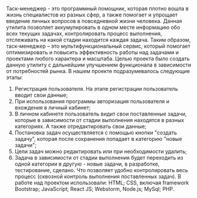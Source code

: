 Таск-менеджер - это программный помощник, которая плотно вошла в жизнь специалистов из разных сфер, а также помогает и упрощает введение личных вопросов в повседневной жизни человека. Данная утилита  позволяет аккумулировать в одном месте информацию обо всех текущих задачах, контролировать процесс выполнения, отслеживать на какой стадии находится каждая задача. Таким образом, таск-менеджер – это мультифункциональный сервис, который помогает оптимизировать и повысить эффективность работы над задачами и проектами любого характера и масштаба.
Целью проекта было создать данную утилиту с дальнейшим улучшением функционала в зависимости от потребностей рынка. В нашем проекте подразумевалось следующие этапы:
1. Регистрация пользователя. На  этапе регистрации пользователь вводит свои данные; 
2. При использования программы авторизация пользователя и вхождения в личный кабинет;
3. В личном кабинете пользователь видит свои поставленные задачи, которые в зависимости от стадии выполнения находятся в разных категориях. А также отредактировать свои данные;
4. Постановка задач осуществляется с помощью кнопки "создать задачу", которая после сохранения попадает в категорию "новые задачи";
5. Цели задач можно редактировать или при необходимости удалить;
6. Задача в зависимости от стадии выполнения будет переходить из одной категории в другую -  новые задачи, в разработке, тестирование, сделано. Что позволяет удобно контролировать весь процесс (сквозной контроль выполнения поставленных задач).
 В работе над проектом использовали: HTML; CSS, включая framework Bootstrap; JavaScript; React JS; Webstorm, Node.js; MySql; PHP.  
